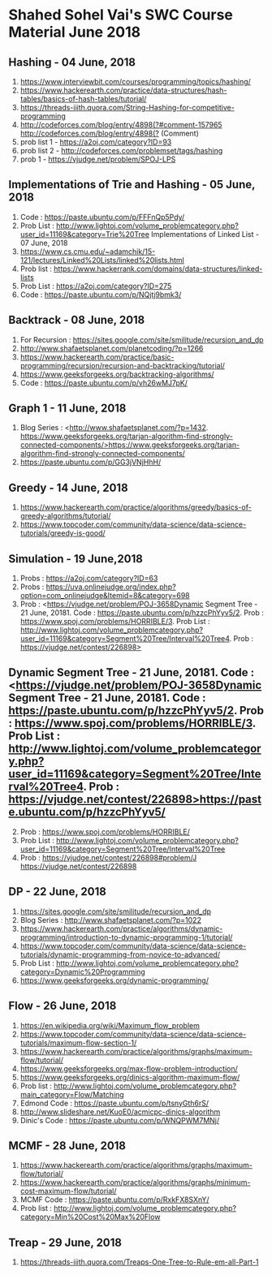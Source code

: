 # Shahed Sohel Vai's SWC Course Material June 2018

## Hashing - 04 June, 2018
1. <https://www.interviewbit.com/courses/programming/topics/hashing/>
2. <https://www.hackerearth.com/practice/data-structures/hash-tables/basics-of-hash-tables/tutorial/>
3. <https://threads-iiith.quora.com/String-Hashing-for-competitive-programming>
4. http://codeforces.com/blog/entry/4898(?#comment-157965 <http://codeforces.com/blog/entry/4898(?> (Comment)
5. prob list 1 - <https://a2oj.com/category?ID=93>
6. prob list 2 - <http://codeforces.com/problemset/tags/hashing>
7. prob 1 - <https://vjudge.net/problem/SPOJ-LPS> 

## Implementations of Trie and Hashing - 05 June, 2018
1. Code : <https://paste.ubuntu.com/p/FFFnQp5Pdy/>
2. Prob List : <http://www.lightoj.com/volume_problemcategory.php?user_id=11169&category=Trie%20Tree>
Implementations of Linked List - 07 June, 2018
1. <https://www.cs.cmu.edu/~adamchik/15-121/lectures/Linked%20Lists/linked%20lists.html>
2. Prob list : <https://www.hackerrank.com/domains/data-structures/linked-lists>
3. Prob List : <https://a2oj.com/category?ID=275>
4. Code : <https://paste.ubuntu.com/p/NQjtj9bmk3/>

## Backtrack - 08 June, 2018
1. For Recursion : <https://sites.google.com/site/smilitude/recursion_and_dp>
2. <http://www.shafaetsplanet.com/planetcoding/?p=1266>
3. <https://www.hackerearth.com/practice/basic-programming/recursion/recursion-and-backtracking/tutorial/>
4. <https://www.geeksforgeeks.org/backtracking-algorithms/>
5. Code : <https://paste.ubuntu.com/p/vh26wMJ7pK/>

## Graph 1 - 11 June, 2018
1. Blog Series : 
<http://www.shafaetsplanet.com/?p=1432. https://www.geeksforgeeks.org/tarjan-algorithm-find-strongly-connected-components/><https://www.geeksforgeeks.org/tarjan-algorithm-find-strongly-connected-components/>
3. <https://paste.ubuntu.com/p/GG3jVNjHhH/>

## Greedy - 14 June, 2018
1. <https://www.hackerearth.com/practice/algorithms/greedy/basics-of-greedy-algorithms/tutorial/>
2. <https://www.topcoder.com/community/data-science/data-science-tutorials/greedy-is-good/>

## Simulation - 19 June,2018
1. Probs : <https://a2oj.com/category?ID=63>
2. Probs : <https://uva.onlinejudge.org/index.php?option=com_onlinejudge&Itemid=8&category=698>
3. Prob : <https://vjudge.net/problem/POJ-3658Dynamic Segment Tree - 21 June, 20181. Code : https://paste.ubuntu.com/p/hzzcPhYyv5/2. Prob : https://www.spoj.com/problems/HORRIBLE/3. Prob List : http://www.lightoj.com/volume_problemcategory.php?user_id=11169&category=Segment%20Tree/Interval%20Tree4. Prob : https://vjudge.net/contest/226898>

## Dynamic Segment Tree - 21 June, 20181. Code :  <https://vjudge.net/problem/POJ-3658Dynamic Segment Tree - 21 June, 20181. Code : https://paste.ubuntu.com/p/hzzcPhYyv5/2. Prob : https://www.spoj.com/problems/HORRIBLE/3. Prob List : http://www.lightoj.com/volume_problemcategory.php?user_id=11169&category=Segment%20Tree/Interval%20Tree4. Prob : https://vjudge.net/contest/226898><https://paste.ubuntu.com/p/hzzcPhYyv5/>
2. Prob : <https://www.spoj.com/problems/HORRIBLE/>
3. Prob List : <http://www.lightoj.com/volume_problemcategory.php?user_id=11169&category=Segment%20Tree/Interval%20Tree>
4. Prob : https://vjudge.net/contest/226898#problem/J <https://vjudge.net/contest/226898>

## DP - 22 June, 2018
1. <https://sites.google.com/site/smilitude/recursion_and_dp>
2. Blog Series : <http://www.shafaetsplanet.com/?p=1022>
3. <https://www.hackerearth.com/practice/algorithms/dynamic-programming/introduction-to-dynamic-programming-1/tutorial/>
4. <https://www.topcoder.com/community/data-science/data-science-tutorials/dynamic-programming-from-novice-to-advanced/>
5. Prob List : <http://www.lightoj.com/volume_problemcategory.php?category=Dynamic%20Programming>
6. <https://www.geeksforgeeks.org/dynamic-programming/>
## Flow - 26 June, 2018
1. <https://en.wikipedia.org/wiki/Maximum_flow_problem>
2. <https://www.topcoder.com/community/data-science/data-science-tutorials/maximum-flow-section-1/>
3. <https://www.hackerearth.com/practice/algorithms/graphs/maximum-flow/tutorial/>
4. <https://www.geeksforgeeks.org/max-flow-problem-introduction/>
5. <https://www.geeksforgeeks.org/dinics-algorithm-maximum-flow/>
6. Prob list : <http://www.lightoj.com/volume_problemcategory.php?main_category=Flow/Matching>
7. Edmond Code : <https://paste.ubuntu.com/p/tsnyGth6rS/>
8. <http://www.slideshare.net/KuoE0/acmicpc-dinics-algorithm>
9. Dinic's Code : <https://paste.ubuntu.com/p/WNQPWM7MNj/>
## MCMF - 28 June, 2018
1. <https://www.hackerearth.com/practice/algorithms/graphs/maximum-flow/tutorial/>
2. <https://www.hackerearth.com/practice/algorithms/graphs/minimum-cost-maximum-flow/tutorial/>
3. MCMF Code : <https://paste.ubuntu.com/p/RxkFX8SXnY/>
4. Prob list : <http://www.lightoj.com/volume_problemcategory.php?category=Min%20Cost%20Max%20Flow>

## Treap - 29 June, 2018
1. <https://threads-iiith.quora.com/Treaps-One-Tree-to-Rule-em-all-Part-1>
